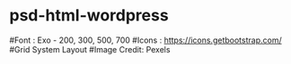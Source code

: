 # psd-html-wordpress
#Font : Exo - 200, 300, 500, 700
#Icons : https://icons.getbootstrap.com/
#Grid System Layout
#Image Credit: Pexels
